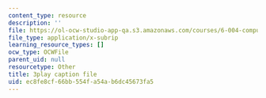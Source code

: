 ```yaml
---
content_type: resource
description: ''
file: https://ol-ocw-studio-app-qa.s3.amazonaws.com/courses/6-004-computation-structures-spring-2017/ec8fe8cf66bb554fa54ab6dc45673fa5_q38KAGAKORk.vtt
file_type: application/x-subrip
learning_resource_types: []
ocw_type: OCWFile
parent_uid: null
resourcetype: Other
title: 3play caption file
uid: ec8fe8cf-66bb-554f-a54a-b6dc45673fa5
---
```

